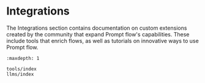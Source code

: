 # Integrations

The Integrations section contains documentation on custom extensions created by the community that expand Prompt flow's capabilities. 
These include tools that enrich flows, as well as tutorials on innovative ways to use Prompt flow.


```{toctree}
:maxdepth: 1

tools/index
llms/index
```